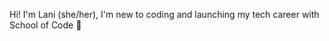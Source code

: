 Hi! 
I'm Lani (she/her), I'm new to coding and launching my tech career with School of Code :rocket:
